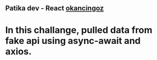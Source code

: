 ## Patika dev - React  [okancingoz](https://app.patika.dev/okancingoz)
# In this challange, pulled data from fake api using async-await and axios. 

